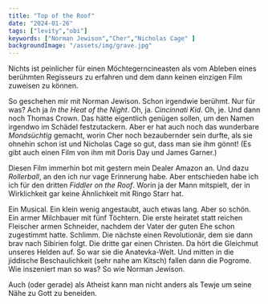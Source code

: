 ```yaml
---
title: "Top of the Roof"
date: "2024-01-26"
tags: ["levity","obi"]
keywords: ["Norman Jewison","Cher","Nicholas Cage" ]
backgroundImage: "/assets/img/grave.jpg"
---
```

Nichts ist peinlicher für einen Möchtegerncineasten als vom Ableben eines berühmten Regisseurs zu erfahren und dem dann keinen einzigen Film zuweisen zu können.

So geschehen mir mit Norman Jewison. Schon irgendwie berühmt. Nur für was? Ach ja <i>In the Heat of the Night</i>. Oh, ja. <i>Cincinnati Kid</i>. Oh, je. Und dann noch Thomas Crown. Das hätte eigentlich genügen sollen, um den Namen irgendwo im Schädel festzutackern. Aber er hat auch noch das wunderbare <i>Mondsüchtig</i> gemacht, worin Cher noch bezaubernder sein durfte, als sie ohnehin schon ist und Nicholas Cage so gut, dass man sie ihm gönnt! (Es gibt auch einen Film von ihm mit Doris Day und James Garner.)

Diesen Film immerhin bot mit gestern mein Dealer Amazon an. Und dazu <i>Rollerball</i>, an den ich nur vage Erinnerung habe. Aber entschieden habe ich ich für den dritten <i>Fiddler on the Roof</i>. Worin ja der Mann mitspielt, der in Wirklichkeit gar keine Ähnlichkeit mit Ringo Starr hat.

Ein Musical. Ein klein wenig angestaubt, auch etwas lang. Aber so schön. Ein armer Milchbauer mit fünf Töchtern. Die erste heiratet statt reichen Fleischer armen Schneider, nachdem der Vater der guten Ehe schon zugestimmt hatte. Schlimm. Die nächste einen Revolutionär, dem sie dann brav nach Sibirien folgt. Die dritte gar einen Christen. Da hört die Gleichmut unseres Helden auf. So war sie die Anatevka-Welt. Und mitten in die jiddische Beschaulichkeit (sehr nahe am Kitsch) fallen dann die Pogrome. Wie inszeniert man so was? So wie Norman Jewison.

Auch (oder gerade) als Atheist kann man nicht anders als Tewje um seine Nähe zu Gott zu beneiden.
